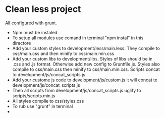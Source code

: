 <h1>Clean less project</h1>
All configured with grunt.<br/>
<ul>
    <li>Npm must be instaled</li>
    <li>To setup all modules use comand in terminal "npm instal" in this directore</li>
    <li>Add your custom styles to development/less/main.less. They compile to css/main.css and then minify to css/main.min.css</li>
    <li>Add your custom libs to development/libs. Styles of libs should be in .css and .js format. Otherwise add new config to Gruntfile.js. Styles also compile to css/main.css then minify to css/main.min.css. Scripts concat to development/js/concat_scripts.js</li>
    <li>Add your custome js code to development/js/custom.js it will concat to development/js/concat_scripts.js</li>
    <li>Then all scripts from development/js/concat_scripts.js uglify to scripts/scripts.min.js</li>
    <li>All styles compile to css/styles.css</li>
    <li>To rub use "grunt" in terminal<li/>
</ul>
